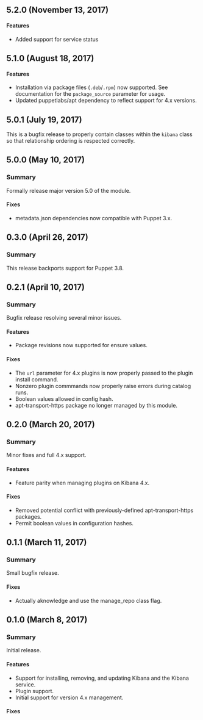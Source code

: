 ## 5.2.0 (November 13, 2017)

#### Features
* Added support for service status

## 5.1.0 (August 18, 2017)

#### Features
* Installation via package files (`.deb`/`.rpm`) now supported. See documentation for the `package_source` parameter for usage.
* Updated puppetlabs/apt dependency to reflect support for 4.x versions.

## 5.0.1 (July 19, 2017)

This is a bugfix release to properly contain classes within the `kibana` class so that relationship ordering is respected correctly.

## 5.0.0 (May 10, 2017)

### Summary
Formally release major version 5.0 of the module.

#### Fixes
* metadata.json dependencies now compatible with Puppet 3.x.

## 0.3.0 (April 26, 2017)

### Summary
This release backports support for Puppet 3.8.

## 0.2.1 (April 10, 2017)

### Summary
Bugfix release resolving several minor issues.

#### Features
* Package revisions now supported for ensure values.

#### Fixes
* The `url` parameter for 4.x plugins is now properly passed to the plugin install command.
* Nonzero plugin commmands now properly raise errors during catalog runs.
* Boolean values allowed in config hash.
* apt-transport-https package no longer managed by this module.

## 0.2.0 (March 20, 2017)

### Summary
Minor fixes and full 4.x support.

#### Features
* Feature parity when managing plugins on Kibana 4.x.

#### Fixes
* Removed potential conflict with previously-defined apt-transport-https packages.
* Permit boolean values in configuration hashes.

## 0.1.1 (March 11, 2017)

### Summary
Small bugfix release.

#### Fixes
* Actually aknowledge and use the manage_repo class flag.

## 0.1.0 (March 8, 2017)

### Summary
Initial release.

#### Features
* Support for installing, removing, and updating Kibana and the Kibana service.
* Plugin support.
* Initial support for version 4.x management.

#### Fixes

